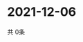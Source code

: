 # 2021-12-06
  共 0条

  <!-- BEGIN -->
  <!-- 最后更新时间Mon Dec 06 2021 12:07:51 GMT+0000 (Coordinated Universal Time) -->
  
  <!-- END -->
  
  